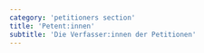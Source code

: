 ```yaml
---
category: 'petitioners section'
title: 'Petent:innen'
subtitle: 'Die Verfasser:innen der Petitionen'
---
```

